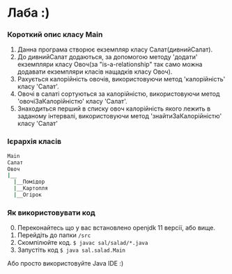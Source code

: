 # Лаба :)
### Короткий опис класу Main
1. Данна програма створює екземпляр класу Салат(дивнийСалат). 
2. До дивнийСалат додаються, за допомогою методу 'додати' екземпляри класу Овоч(за "is-a-relationship" так само можна додавати екземпляри класів нащадків класу Овоч). 
3. Рахується калорійність овочів, використовуючи метод 'калорійність' класу 'Салат'.
4. Овочі в салаті сортуються за калорійністю, використовуючи метод 'овочіЗаКалорійністю' класу 'Салат'.
5. Знаходиться перший в списку овоч калорійність якого лежить в заданому інтервалі, використовуючи метод 'знайтиЗаКалорійністю' класу 'Салат'

### Ієрархія класів
```bash
Main
Салат
Овоч
|__
  |__Помідор
  |__Картопля
  |__Огірок
```

### Як використовувати код
0. Переконайтесь що у вас встановлено openjdk 11 версії, або вище.
1. Перейдіть до папки `/src`
2. Скомпілюйте код. `$ javac sal/salad/*.java` 
3. Запустіть код `$ java sal.salad.Main`

Або просто використовуйте  Java IDE :)

